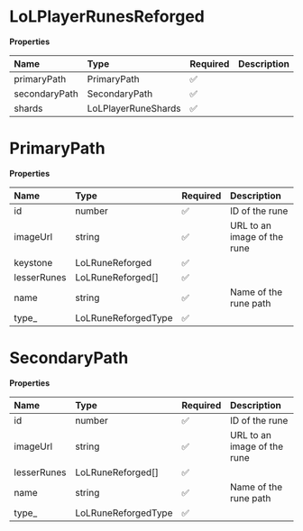 # LoLPlayerRunesReforged

**Properties**

| Name          | Type                | Required | Description |
| :------------ | :------------------ | :------- | :---------- |
| primaryPath   | PrimaryPath         | ✅       |             |
| secondaryPath | SecondaryPath       | ✅       |             |
| shards        | LoLPlayerRuneShards | ✅       |             |

# PrimaryPath

**Properties**

| Name        | Type                | Required | Description                 |
| :---------- | :------------------ | :------- | :-------------------------- |
| id          | number              | ✅       | ID of the rune              |
| imageUrl    | string              | ✅       | URL to an image of the rune |
| keystone    | LoLRuneReforged     | ✅       |                             |
| lesserRunes | LoLRuneReforged[]   | ✅       |                             |
| name        | string              | ✅       | Name of the rune path       |
| type\_      | LoLRuneReforgedType | ✅       |                             |

# SecondaryPath

**Properties**

| Name        | Type                | Required | Description                 |
| :---------- | :------------------ | :------- | :-------------------------- |
| id          | number              | ✅       | ID of the rune              |
| imageUrl    | string              | ✅       | URL to an image of the rune |
| lesserRunes | LoLRuneReforged[]   | ✅       |                             |
| name        | string              | ✅       | Name of the rune path       |
| type\_      | LoLRuneReforgedType | ✅       |                             |
